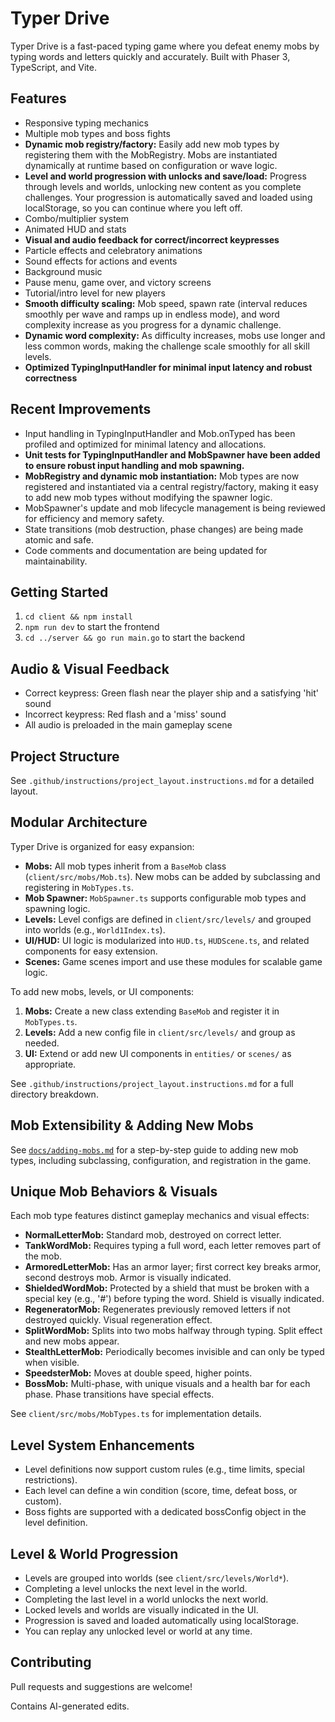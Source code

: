 # Typer Drive

Typer Drive is a fast-paced typing game where you defeat enemy mobs by typing words and letters quickly and accurately. Built with Phaser 3, TypeScript, and Vite.

## Features
- Responsive typing mechanics
- Multiple mob types and boss fights
- **Dynamic mob registry/factory:** Easily add new mob types by registering them with the MobRegistry. Mobs are instantiated dynamically at runtime based on configuration or wave logic.
- **Level and world progression with unlocks and save/load:** Progress through levels and worlds, unlocking new content as you complete challenges. Your progression is automatically saved and loaded using localStorage, so you can continue where you left off.
- Combo/multiplier system
- Animated HUD and stats
- **Visual and audio feedback for correct/incorrect keypresses**
- Particle effects and celebratory animations
- Sound effects for actions and events
- Background music
- Pause menu, game over, and victory screens
- Tutorial/intro level for new players
- **Smooth difficulty scaling:** Mob speed, spawn rate (interval reduces smoothly per wave and ramps up in endless mode), and word complexity increase as you progress for a dynamic challenge.
- **Dynamic word complexity:** As difficulty increases, mobs use longer and less common words, making the challenge scale smoothly for all skill levels.
- **Optimized TypingInputHandler for minimal input latency and robust correctness**

## Recent Improvements
- Input handling in TypingInputHandler and Mob.onTyped has been profiled and optimized for minimal latency and allocations.
- **Unit tests for TypingInputHandler and MobSpawner have been added to ensure robust input handling and mob spawning.**
- **MobRegistry and dynamic mob instantiation:** Mob types are now registered and instantiated via a central registry/factory, making it easy to add new mob types without modifying the spawner logic.
- MobSpawner's update and mob lifecycle management is being reviewed for efficiency and memory safety.
- State transitions (mob destruction, phase changes) are being made atomic and safe.
- Code comments and documentation are being updated for maintainability.

## Getting Started
1. `cd client && npm install`
2. `npm run dev` to start the frontend
3. `cd ../server && go run main.go` to start the backend

## Audio & Visual Feedback
- Correct keypress: Green flash near the player ship and a satisfying 'hit' sound
- Incorrect keypress: Red flash and a 'miss' sound
- All audio is preloaded in the main gameplay scene

## Project Structure
See `.github/instructions/project_layout.instructions.md` for a detailed layout.

## Modular Architecture

Typer Drive is organized for easy expansion:
- **Mobs:** All mob types inherit from a `BaseMob` class (`client/src/mobs/Mob.ts`). New mobs can be added by subclassing and registering in `MobTypes.ts`.
- **Mob Spawner:** `MobSpawner.ts` supports configurable mob types and spawning logic.
- **Levels:** Level configs are defined in `client/src/levels/` and grouped into worlds (e.g., `World1Index.ts`).
- **UI/HUD:** UI logic is modularized into `HUD.ts`, `HUDScene.ts`, and related components for easy extension.
- **Scenes:** Game scenes import and use these modules for scalable game logic.

To add new mobs, levels, or UI components:
1. **Mobs:** Create a new class extending `BaseMob` and register it in `MobTypes.ts`.
2. **Levels:** Add a new config file in `client/src/levels/` and group as needed.
3. **UI:** Extend or add new UI components in `entities/` or `scenes/` as appropriate.

See `.github/instructions/project_layout.instructions.md` for a full directory breakdown.

## Mob Extensibility & Adding New Mobs

See [`docs/adding-mobs.md`](docs/adding-mobs.md) for a step-by-step guide to adding new mob types, including subclassing, configuration, and registration in the game.

## Unique Mob Behaviors & Visuals
Each mob type features distinct gameplay mechanics and visual effects:
- **NormalLetterMob:** Standard mob, destroyed on correct letter.
- **TankWordMob:** Requires typing a full word, each letter removes part of the mob.
- **ArmoredLetterMob:** Has an armor layer; first correct key breaks armor, second destroys mob. Armor is visually indicated.
- **ShieldedWordMob:** Protected by a shield that must be broken with a special key (e.g., '#') before typing the word. Shield is visually indicated.
- **RegeneratorMob:** Regenerates previously removed letters if not destroyed quickly. Visual regeneration effect.
- **SplitWordMob:** Splits into two mobs halfway through typing. Split effect and new mobs appear.
- **StealthLetterMob:** Periodically becomes invisible and can only be typed when visible.
- **SpeedsterMob:** Moves at double speed, higher points.
- **BossMob:** Multi-phase, with unique visuals and a health bar for each phase. Phase transitions have special effects.

See `client/src/mobs/MobTypes.ts` for implementation details.

## Level System Enhancements

- Level definitions now support custom rules (e.g., time limits, special restrictions).
- Each level can define a win condition (score, time, defeat boss, or custom).
- Boss fights are supported with a dedicated bossConfig object in the level definition.

## Level & World Progression

- Levels are grouped into worlds (see `client/src/levels/World*`).
- Completing a level unlocks the next level in the world.
- Completing the last level in a world unlocks the next world.
- Locked levels and worlds are visually indicated in the UI.
- Progression is saved and loaded automatically using localStorage.
- You can replay any unlocked level or world at any time.

## Contributing
Pull requests and suggestions are welcome!

Contains AI-generated edits.
